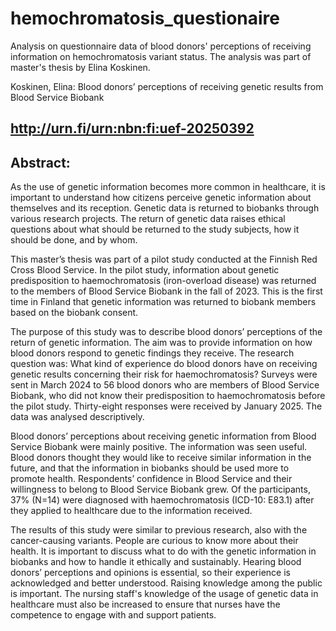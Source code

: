 # hemochromatosis_questionaire
Analysis on questionnaire data of blood donors' perceptions of receiving information on hemochromatosis variant status. 
The analysis was part of master's thesis by Elina Koskinen.

Koskinen, Elina: Blood donors’ perceptions of receiving genetic results from Blood Service Biobank
## http://urn.fi/urn:nbn:fi:uef-20250392


## Abstract:
As the use of genetic information becomes more common in healthcare, it is important to understand how citizens perceive genetic information about themselves and its reception. Genetic data is returned to biobanks through various research projects. The return of genetic data raises ethical questions about what should be returned to the study subjects, how it should be done, and by whom.

This master’s thesis was part of a pilot study conducted at the Finnish Red Cross Blood Service. In the pilot study, information about genetic predisposition to haemochromatosis (iron-overload disease) was returned to the members of Blood Service Biobank in the fall of 2023. This is the first time in Finland that genetic information was returned to biobank members based on the biobank consent.

The purpose of this study was to describe blood donors’ perceptions of the return of genetic information. The aim was to provide information on how blood donors respond to genetic findings they receive. The research question was: What kind of experience do blood donors have on receiving genetic results concerning their risk for haemochromatosis? Surveys were sent in March 2024 to 56 blood donors who are members of Blood Service Biobank, who did not know their predisposition to haemochromatosis before the pilot study. Thirty-eight responses were received by January 2025. The data was analysed descriptively.

Blood donors’ perceptions about receiving genetic information from Blood Service Biobank were mainly positive. The information was seen useful. Blood donors thought they would like to receive similar information in the future, and that the information in biobanks should be used more to promote health. Respondents’ confidence in Blood Service and their willingness to belong to Blood Service Biobank grew. Of the participants, 37% (N=14) were diagnosed with haemochromatosis (ICD-10: E83.1) after they applied to healthcare due to the information received.

The results of this study were similar to previous research, also with the cancer-causing variants. People are curious to know more about their health. It is important to discuss what to do with the genetic information in biobanks and how to handle it ethically and sustainably. Hearing blood donors’ perceptions and opinions is essential, so their experience is acknowledged and better understood. Raising knowledge among the public is important. The nursing staff's knowledge of the usage of genetic data in healthcare must also be increased to ensure that nurses have the competence to engage with and support patients.
